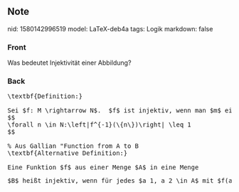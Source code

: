## Note
nid: 1580142996519
model: LaTeX-deb4a
tags: Logik
markdown: false

### Front
Was bedeutet Injektivität einer Abbildung?

### Back
<pre>\textbf{Definition:}

Sei $f: M \rightarrow N$.  $f$ ist injektiv, wenn man $m$ eindeutig daran erkennen kann, was $f(m)$ ist, d.h. für jedes $n \in N$ gibt es höchstens ein $m$ mit $f(m)=n .$ Formaler gesagt,
$$
\forall n \in N:\left|f^{-1}(\{n\})\right| \leq 1
$$

% Aus Gallian "Function from A to B
\textbf{Alternative Definition:}

Eine Funktion $f$ aus einer Menge $A$ in eine Menge </pre><pre>$B$ heißt injektiv, wenn für jedes $a_1, a_2 \in A$ mit $f(a_1) = f(a_2)$, dann auch gilt: $a_1 = a_2$.</pre>
